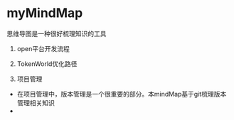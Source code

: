 # myMindMap
思维导图是一种很好梳理知识的工具

1. open平台开发流程

1. TokenWorld优化路径

1. 项目管理
  - 在项目管理中，版本管理是一个很重要的部分。本mindMap基于git梳理版本管理相关知识
  - 
